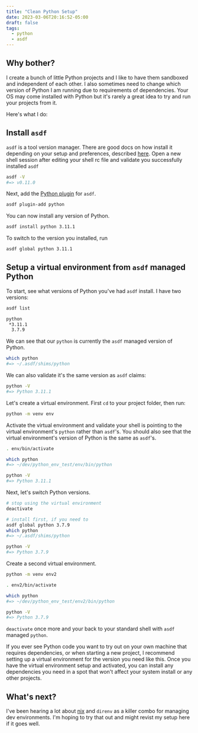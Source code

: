 ```yaml
---
title: "Clean Python Setup"
date: 2023-03-06T20:16:52-05:00
draft: false
tags:
  - python
  - asdf
---
```


## Why bother?

I create a bunch of little Python projects and I like to have them sandboxed and independent of each other.
I also sometimes need to change which version of Python I am running due to requirements of dependencies.
Your OS may come installed with Python but it's rarely a great idea to try and run your projects from it.

Here's what I do:

## Install `asdf`

`asdf` is a tool version manager.
There are good docs on how install it depending on your setup and preferences, described [here](https://asdf-vm.com/guide/getting-started.html).
Open a new shell session after editing your shell rc file and validate you successfully installed `asdf`

```sh
asdf -V
#=> v0.11.0
```

Next, add the [Python plugin](https://github.com/asdf-community/asdf-python) for `asdf`.

```sh
asdf plugin-add python
```

You can now install any version of Python.

```sh
asdf install python 3.11.1
```

To switch to the version you installed, run

```sh
asdf global python 3.11.1
```

## Setup a virtual environment from `asdf` managed Python

To start, see what versions of Python you've had `asdf` install.
I have two versions:

```sh
asdf list

python
 *3.11.1
  3.7.9
```

We can see that our `python` is currently the `asdf` managed version of Python.

```sh
which python
#=> ~/.asdf/shims/python
```

We can also validate it's the same version as `asdf` claims:

```sh
python -V
#=> Python 3.11.1
```

Let's create a virtual environment.
First `cd` to your project folder, then run:

```sh
python -m venv env
```

Activate the virtual environment and validate your shell is pointing to the virtual environment's `python` rather than `asdf`'s.
You should also see that the virtual environment's version of Python is the same as `asdf`'s.

```sh
. env/bin/activate

which python
#=> ~/dev/python_env_test/env/bin/python

python -V
#=> Python 3.11.1
```

Next, let's switch Python versions.

```sh
# stop using the virtual environment
deactivate

# install first, if you need to
asdf global python 3.7.9
which python
#=> ~/.asdf/shims/python

python -V
#=> Python 3.7.9
```

Create a second virtual environment.

```sh
python -m venv env2

. env2/bin/activate

which python
#=> ~/dev/python_env_test/env2/bin/python

python -V
#=> Python 3.7.9
```

`deactivate` once more and your back to your standard shell with `asdf` managed `python`.

If you ever see Python code you want to try out on your own machine that requires dependencies, or when starting a new project, I recommend setting up a virtual environment for the version you need like this.
Once you have the virtual environment setup and activated, you can install any dependencies you need in a spot that won't affect your system install or any other projects.

## What's next?

I've been hearing a lot about [nix](https://nixos.org/) and `direnv` as a killer combo for managing dev environments.
I'm hoping to try that out and might revist my setup here if it goes well.
